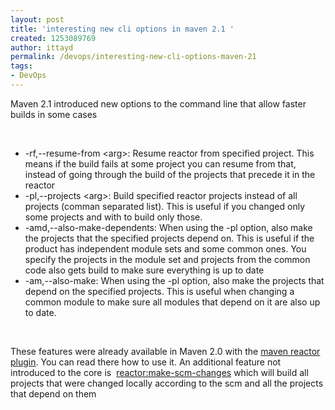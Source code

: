```yaml
---
layout: post
title: 'interesting new cli options in maven 2.1 '
created: 1253089769
author: ittayd
permalink: /devops/interesting-new-cli-options-maven-21
tags:
- DevOps
---
```

<p>Maven 2.1 introduced new options to the command line that allow faster builds in some cases</p>
<p>&nbsp;</p>
<ul>
    <li>-rf,--resume-from &lt;arg&gt;: Resume reactor from specified project. This means if the build fails at some project you can resume from that, instead of going through the build of the projects that precede it in the reactor</li>
    <li>-pl,--projects &lt;arg&gt;: Build specified reactor projects instead of all projects (comman separated list). This is useful if you changed only some projects and with to build only those.</li>
    <li>-amd,--also-make-dependents: When using the -pl option, also make the projects that the specified projects depend on. This is useful if the product has independent module sets and some common ones. You specify the projects in the module set and projects from the common code also gets build to make sure everything is up to date</li>
    <li>-am,--also-make: When using the -pl option, also make the projects that depend on the specified projects. This is useful when changing a common module to make sure all modules that depend on it are also up to date.</li>
</ul>
<p>&nbsp;</p>
<p>These features were already available in Maven 2.0 with the <a href="http://maven.apache.org/plugins/maven-reactor-plugin/">maven reactor plugin</a>. You can read there how to use it. An additional feature not introduced to the core is&nbsp; <a href="http://maven.apache.org/plugins/maven-reactor-plugin/make-scm-changes-mojo.html">reactor:make-scm-changes</a> which will build all projects that were changed locally according to the scm and all the projects that depend on them</p>
<p>&nbsp;</p>
